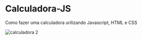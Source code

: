 # Calculadora-JS

Como fazer uma calculadora urilizando Javascript, HTML e CSS

![calculadora 2](https://github.com/rebecaoliveira19/Calculadora-JS/assets/101948439/79f05ec7-2b24-4f6f-9183-aa5f02ce6b1e)

